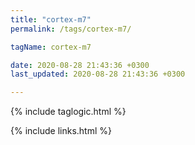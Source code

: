 ```yaml
---
title: "cortex-m7"
permalink: /tags/cortex-m7/

tagName: cortex-m7

date: 2020-08-28 21:43:36 +0300
last_updated: 2020-08-28 21:43:36 +0300

---
```


{% include taglogic.html %}

{% include links.html %}
